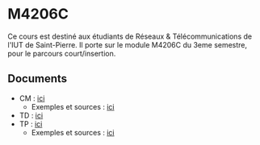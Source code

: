 # M4206C #

Ce cours est destiné aux étudiants de Réseaux & Télécommunications de l'IUT de
Saint-Pierre. Il porte sur le module M4206C du 3eme semestre, pour le parcours
court/insertion.

## Documents ##

- CM : [ici](M4206C-CM-2018.pdf)
  - Exemples et sources : [ici](CM-sources)
- TD :   [ici](M4206C-TD-2018.pdf)
- TP :   [ici](M4206C-TP-2018.pdf)
  - Exemples et sources : [ici](TP-sources)
